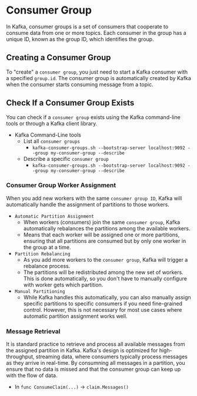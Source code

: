 # Consumer Group

In Kafka, consumer groups is a set of consumers that cooperate to consume data from one or more topics. Each consumer in the group has a unique ID, known as the group ID, which identifies the group.

## Creating a Consumer Group

To "create" a `consumer group`, you just need to start a Kafka consumer with a specified `group.id`. The consumer group is automatically created by Kafka when the consumer starts consuming message from a topic.

## Check If a Consumer Group Exists

You can check if a `consumer group` exists using the Kafka command-line tools or through a Kafka client library.

- Kafka Command-Line tools
  - List all `consumer groups`
    - `kafka-consumer-groups.sh --bootstrap-server localhost:9092 --group my-consumer-group --describe`
  - Describe a specific `consumer group`
    - `kafka-consumer-groups.sh --bootstrap-server localhost:9092 --group my-consumer-group --describe`

### Consumer Group Worker Assignment

When you add new workers with the same `consumer group ID`, Kafka will automatically handle the assignment of partitions to those workers.

- `Automatic Partition Assignment`
  - When workers (consumers) join the same `consumer group`, Kafka automatically rebalances the partitions among the available workers.
  - Means that each worker will be assigned one or more partitions, ensuring that all partitions are consumed but by only one worker in the group at a time.
- `Partition Rebalancing`
  - As you add more workers to the `consumer group`, Kafka will trigger a rebalance process.
  - The partitions will be redistributed among the new set of workers. This is done automatically, so you don't have to manually configure with worker gets which partition.
- `Manual Partitioning`
  - While Kafka handles this automatically, you can also manually assign specific partitions to specific consumers if you need fine-grained control. However, this is not necessary for most use cases where automatic partition assignment works well.

### Message Retrieval

It is standard practice to retrieve and process all available messages from the assigned partition in Kafka. Kafka's design is optimized for high-throughput, streaming data, where consumers typically process messages as they arrive in real-time. By consumning all messages in a partition, you ensure that no data is missed and that the consumer group can keep up with the flow of data.

- In `func ConsumeClaim(...)` -> `claim.Messages()`
